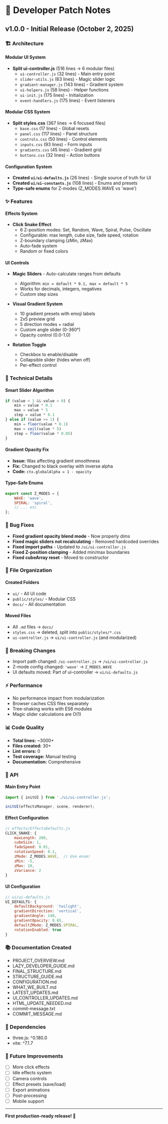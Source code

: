# 🔧 Developer Patch Notes

## v1.0.0 - Initial Release (October 2, 2025)

### 🏗️ Architecture

#### Modular UI System
- **Split ui-controller.js** (516 lines → 6 modular files)
  - `ui-controller.js` (32 lines) - Main entry point
  - `slider-utils.js` (63 lines) - Magic slider logic
  - `gradient-manager.js` (143 lines) - Gradient system
  - `ui-helpers.js` (58 lines) - Helper functions
  - `ui-init.js` (175 lines) - Initialization
  - `event-handlers.js` (175 lines) - Event listeners

#### Modular CSS System
- **Split styles.css** (367 lines → 6 focused files)
  - `base.css` (17 lines) - Global resets
  - `panel.css` (117 lines) - Panel structure
  - `controls.css` (50 lines) - Control elements
  - `inputs.css` (93 lines) - Form inputs
  - `gradients.css` (45 lines) - Gradient grid
  - `buttons.css` (32 lines) - Action buttons

#### Configuration System
- **Created `ui/ui-defaults.js`** (26 lines) - Single source of truth for UI
- **Created `ui/ui-constants.js`** (108 lines) - Enums and presets
- **Type-safe enums** for Z-modes (Z_MODES.WAVE vs 'wave')

### ✨ Features

#### Effects System
- **Click Snake Effect**
  - 6 Z-position modes: Set, Random, Wave, Spiral, Pulse, Oscillate
  - Configurable: max length, cube size, fade speed, rotation
  - Z-boundary clamping (zMin, zMax)
  - Auto-fade system
  - Random or fixed colors

#### UI Controls
- **Magic Sliders** - Auto-calculate ranges from defaults
  - Algorithm: `min = default * 0.1, max = default * 5`
  - Works for decimals, integers, negatives
  - Custom step sizes
  
- **Visual Gradient System**
  - 10 gradient presets with emoji labels
  - 2x5 preview grid
  - 5 direction modes + radial
  - Custom angle slider (0-360°)
  - Opacity control (0.0-1.0)
  
- **Rotation Toggle**
  - Checkbox to enable/disable
  - Collapsible slider (hides when off)
  - Per-effect control

### 🔧 Technical Details

#### Smart Slider Algorithm
```javascript
if (value < 1 && value > 0) {
    min = value * 0.1
    max = value * 5
    step = value * 0.1
} else if (value >= 1) {
    min = floor(value * 0.1)
    max = ceil(value * 5)
    step = floor(value * 0.05)
}
```

#### Gradient Opacity Fix
- **Issue:** Was affecting gradient smoothness
- **Fix:** Changed to black overlay with inverse alpha
- **Code:** `ctx.globalAlpha = 1 - opacity`

#### Type-Safe Enums
```javascript
export const Z_MODES = {
    WAVE: 'wave',
    SPIRAL: 'spiral',
    // ... etc
};
```

### 🐛 Bug Fixes

- **Fixed gradient opacity blend mode** - Now properly dims
- **Fixed magic sliders not recalculating** - Removed hardcoded overrides
- **Fixed import paths** - Updated to `/ui/ui-controller.js`
- **Fixed Z-position clamping** - Added min/max boundaries
- **Fixed cubeArray reset** - Moved to constructor

### 📁 File Organization

#### Created Folders
- `ui/` - All UI code
- `public/styles/` - Modular CSS
- `docs/` - All documentation

#### Moved Files
- All `.md` files → `docs/`
- `styles.css` → deleted, split into `public/styles/*.css`
- `ui-controller.js` → `ui/ui-controller.js` (and modularized)

### 🔄 Breaking Changes

- Import path changed: `/ui-controller.js` → `/ui/ui-controller.js`
- Z-mode config changed: `'wave'` → `Z_MODES.WAVE`
- UI defaults moved: Part of ui-controller → `ui/ui-defaults.js`

### ⚡ Performance

- No performance impact from modularization
- Browser caches CSS files separately
- Tree-shaking works with ES6 modules
- Magic slider calculations are O(1)

### 📊 Code Quality

- **Total lines:** ~3000+
- **Files created:** 30+
- **Lint errors:** 0
- **Test coverage:** Manual testing
- **Documentation:** Comprehensive

### 🎯 API

#### Main Entry Point
```javascript
import { initUI } from './ui/ui-controller.js';

initUI(effectsManager, scene, renderer);
```

#### Effect Configuration
```javascript
// effects/EffectsDefaults.js
CLICK_SNAKE: {
    maxLength: 200,
    cubeSize: 1,
    fadeSpeed: 0.01,
    rotationSpeed: 0.1,
    zMode: Z_MODES.WAVE,  // Use enum!
    zMin: -5,
    zMax: 10,
    zVariance: 2
}
```

#### UI Configuration
```javascript
// ui/ui-defaults.js
UI_DEFAULTS: {
    defaultBackground: 'twilight',
    gradientDirection: 'vertical',
    gradientAngle: 140,
    gradientOpacity: 0.65,
    defaultZMode: Z_MODES.SPIRAL,
    rotationEnabled: true
}
```

### 📚 Documentation Created

- PROJECT_OVERVIEW.md
- LAZY_DEVELOPER_GUIDE.md
- FINAL_STRUCTURE.md
- STRUCTURE_GUIDE.md
- CONFIGURATION.md
- WHAT_WE_BUILT.md
- LATEST_UPDATES.md
- UI_CONTROLLER_UPDATES.md
- HTML_UPDATE_NEEDED.md
- commit-message.txt
- COMMIT_MESSAGE.md

### 🚀 Dependencies

- three.js: ^0.180.0
- vite: ^7.1.7

### 🔮 Future Improvements

- [ ] More click effects
- [ ] Idle effects system
- [ ] Camera controls
- [ ] Effect presets (save/load)
- [ ] Export animations
- [ ] Post-processing
- [ ] Mobile support

---

**First production-ready release! 🎊**

